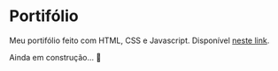 # Portifólio

Meu portifólio feito com HTML, CSS e Javascript. Disponível [neste link](https://vitorito.github.io/portifolio/).

Ainda em construção... 🤠


